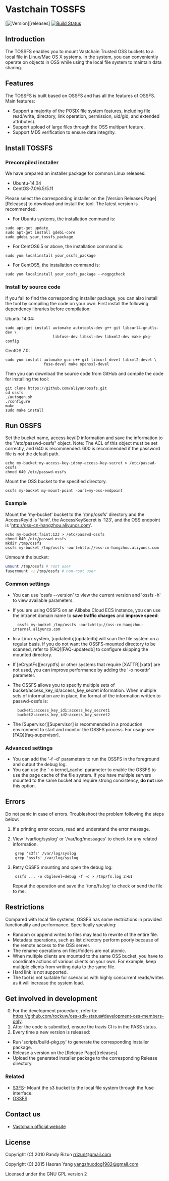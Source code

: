 # Vastchain TOSSFS

[![Version](https://badge.fury.io/gh/aliyun%2Fossfs.svg)][releases]
[![Build Status](https://travis-ci.org/aliyun/ossfs.svg?branch=master)](https://travis-ci.org/aliyun/ossfs?branch=master)

## Introduction

The TOSSFS enables you to mount Vastchain Trusted OSS buckets to a local file in Linux/Mac OS X systems. 
In the system, you can conveniently operate on objects in OSS while using the local file system to maintain data sharing. 

## Features

The TOSSFS is built based on OSSFS and has all the features of OSSFS. Main features:

* Support a majority of the POSIX file system features, including file read/write, directory, link operation, permission, 
  uid/gid, and extended attributes). 
* Support upload of large files through the OSS multipart feature. 
* Support MD5 verification to ensure data integrity. 

## Install TOSSFS

### Precompiled installer

We have prepared an installer package for common Linux releases: 

- Ubuntu-14.04
- CentOS-7.0/6.5/5.11

Please select the corresponding installer on the [Version Releases Page][Releases] to download and install the tool. The latest version is recommended. 

- For Ubuntu systems, the installation command is: 

```
sudo apt-get update
sudo apt-get install gdebi-core
sudo gdebi your_tossfs_package
```

- For CentOS6.5 or above, the installation command is: 

```
sudo yum localinstall your_ossfs_package
```

- For CentOS5, the installation command is: 

```
sudo yum localinstall your_ossfs_package --nogpgcheck
```

### Install by source code

If you fail to find the corresponding installer package, you can also install the tool by compiling the code on your own. First install the following dependency libraries before compilation: 

Ubuntu 14.04: 

```
sudo apt-get install automake autotools-dev g++ git libcurl4-gnutls-dev \
                     libfuse-dev libssl-dev libxml2-dev make pkg-config
```

CentOS 7.0:

```
sudo yum install automake gcc-c++ git libcurl-devel libxml2-devel \
                 fuse-devel make openssl-devel
```

Then you can download the source code from GitHub and compile the code for installing the tool: 

```
git clone https://github.com/aliyun/ossfs.git
cd ossfs
./autogen.sh
./configure
make
sudo make install
```

## Run OSSFS

Set the bucket name, access key/ID information and save the information to the "/etc/passwd-ossfs" object. 
Note: The ACL of this object must be set correctly, and 640 is recommended. 600 is recommended if the password file is not the default path.

```
echo my-bucket:my-access-key-id:my-access-key-secret > /etc/passwd-ossfs
chmod 640 /etc/passwd-ossfs
```

Mount the OSS bucket to the specified directory. 

```
ossfs my-bucket my-mount-point -ourl=my-oss-endpoint
```
### Example

Mount the 'my-bucket' bucket to the '/tmp/ossfs' directory and the AccessKeyId is 'faint', 
the AccessKeySecret is '123', and the OSS endpoint is 'http://oss-cn-hangzhou.aliyuncs.com'.

```
echo my-bucket:faint:123 > /etc/passwd-ossfs
chmod 640 /etc/passwd-ossfs
mkdir /tmp/ossfs
ossfs my-bucket /tmp/ossfs -ourl=http://oss-cn-hangzhou.aliyuncs.com
```

Unmount the bucket:

```bash
umount /tmp/ossfs # root user
fusermount -u /tmp/ossfs # non-root user
```

### Common settings

- You can use 'ossfs --version' to view the current version and 'ossfs -h' to view available parameters. 
- If you are using OSSFS on an Alibaba Cloud ECS instance, you can use the intranet domain name to **save traffic charges** and 
  **improve speed**: 

        ossfs my-bucket /tmp/ossfs -ourl=http://oss-cn-hangzhou-internal.aliyuncs.com

- In a Linux system, [updatedb][updatedb] will scan the file system on a regular basis. If you do not want the 
  OSSFS-mounted directory to be scanned, refer to [FAQ][FAQ-updatedb] to configure skipping the mounted directory. 
- If [eCryptFs][ecryptfs] or other systems that require [XATTR][xattr] are not used, you can improve performance by 
  adding the '-o noxattr' parameter. 
- The OSSFS allows you to specify multiple sets of bucket/access_key_id/access_key_secret information. When 
  multiple sets of information are in place, the format of the information written to passwd-ossfs is: 

        bucket1:access_key_id1:access_key_secret1
        bucket2:access_key_id2:access_key_secret2

- The [Supervisor][Supervisor] is recommended in a production environment to start and monitor the OSSFS process. For usage 
  see [FAQ][faq-supervisor]. 

### Advanced settings

- You can add the '-f -d' parameters to run the OSSFS in the foreground and output the debug log. 
- You can use the '-o kernel_cache' parameter to enable the OSSFS to use the page cache of the file system. 
  If you have multiple servers mounted to the same bucket and require strong consistency, **do not** use this 
  option. 

## Errors

Do not panic in case of errors. Troubleshoot the problem following the steps below: 

1. If a printing error occurs, read and understand the error message. 
2. View '/var/log/syslog' or '/var/log/messages' to check for any related information. 

        grep 's3fs' /var/log/syslog
        grep 'ossfs' /var/log/syslog

3. Retry OSSFS mounting and open the debug log: 

        ossfs ... -o dbglevel=debug -f -d > /tmp/fs.log 2>&1

    Repeat the operation and save the '/tmp/fs.log' to check or send the file to me. 

## Restrictions

Compared with local file systems, OSSFS has some restrictions in provided functionality and performance. Specifically speaking: 

* Random or append writes to files may lead to rewrite of the entire file.
* Metadata operations, such as list directory perform poorly because of the remote access to the OSS server.
* The rename operations on files/folders are not atomic.
* When multiple clients are mounted to the same OSS bucket, you have to coordinate actions of various clients on your own. For example, keep multiple clients from writing data to the same file.
* Hard link is not supported.
* The tool is not suitable for scenarios with highly concurrent reads/writes as it will increase the system load. 

## Get involved in development

0. For the development procedure, refer to: https://github.com/rockuw/oss-sdk-status#development-oss-members-only. 
1. After the code is submitted, ensure the travis CI is in the PASS status. 
2. Every time a new version is released: 
  - Run 'scripts/build-pkg.py' to generate the corresponding installer package. 
  - Release a version on the [Release Page][releases]. 
  - Upload the generated installer package to the corresponding Release directory. 

### Related

* [S3FS](https://github.com/s3fs-fuse/s3fs-fuse)- Mount the s3 bucket to the local file system through the fuse interface. 
* [OSSFS](https://github.com/aliyun/ossfs/)

## Contact us

* [Vastchain official website](https://www.vastchain.cn/)

## License

Copyright (C) 2010 Randy Rizun <rrizun@gmail.com>

Copyright (C) 2015 Haoran Yang <yangzhuodog1982@gmail.com>

Licensed under the GNU GPL version 2


